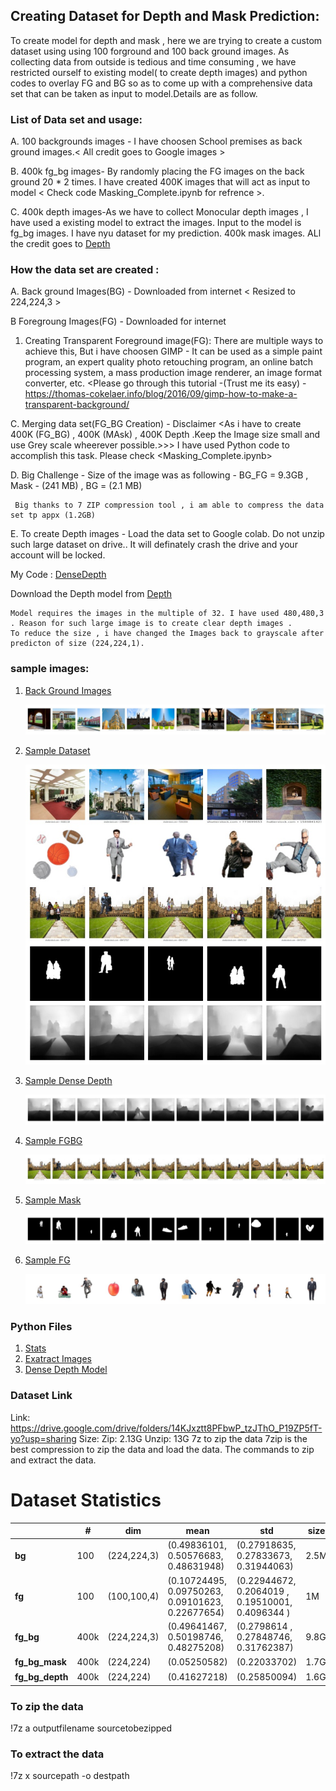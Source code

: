 ## Creating Dataset for Depth and Mask Prediction:

To create model for depth and mask , here we are trying to create a custom dataset using using 100 forground and 100 back ground images.
As collecting data from outside is tedious and time consuming , we have restricted ourself to existing model( to create depth images) and 
python codes to overlay FG and BG so as to come up with a comprehensive data set that can be taken as input to model.Details are as follow.
 
### List of Data set and usage:

A. 100 backgrounds images - I have choosen School premises as back ground images.< All credit goes to Google images >

B. 400k fg_bg images- By randomly placing the FG images on the back ground 20 * 2 times. I have created 400K images that will act as input to model
   < Check code Masking_Complete.ipynb for refrence >.

C. 400k depth images-As we have to collect Monocular depth images , I have used a existing model to extract the images. Input to the model is fg_bg images. I have nyu dataset for my prediction.
   400k mask images.
   ALl the credit goes to  [Depth](https://github.com/ialhashim/DenseDepth.git)
   
### How the data set are created :

A.    Back ground Images(BG) - Downloaded from internet < Resized to 224,224,3 >

B     Foregroung Images(FG) - Downloaded for internet 
   
   
   1.    Creating Transparent Foreground image(FG): There are multiple ways to achieve this, But i have choosen GIMP -
         It can be used as a simple paint program, an expert quality photo retouching program, an online batch processing system, a mass production image renderer, an image format converter, etc. 
         <Please go through this tutorial -(Trust me its easy) -https://thomas-cokelaer.info/blog/2016/09/gimp-how-to-make-a-transparent-background/
   

C.   Merging data set(FG_BG Creation) - Disclaimer <As i have to create 400K (FG_BG) , 400K (MAsk) , 400K Depth .Keep the Image size small and use Grey scale wheerever possible.>>>
     I have used Python code to accomplish this task. Please check <Masking_Complete.ipynb>
   

D.   Big Challenge - Size of the image was as following - BG_FG = 9.3GB , Mask - (241 MB) , BG = (2.1 MB)

     Big thanks to 7 ZIP compression tool , i am able to compress the data set tp appx (1.2GB)
  
  
E.  To create Depth images - Load the data set to Google colab. Do not unzip such large dataset on drive.<Strictly use colab drive>. It will definately crash the drive and 
    your account will be locked.
    
   My Code : [DenseDepth](https://github.com/sobti/TSAI/blob/master/S14-15/DenseDepth.ipynb)
 
  
   Download the Depth model from [Depth](https://github.com/ialhashim/DenseDepth.git)
  
    Model requires the images in the multiple of 32. I have used 480,480,3 . Reason for such large image is to create clear depth images .
    To reduce the size , i have changed the Images back to grayscale after predicton of size (224,224,1).
    
  ### sample images:
    
  1. [Back Ground Images](https://github.com/sobti/TSAI/blob/master/S14-15/Sample_Bg_Images.jpg)
     
     <img src="Sample_Bg_Images.jpg">
     
  2. [Sample Dataset](https://github.com/sobti/TSAI/blob/master/S14-15/Sample_DataSet.jpg)
  
     <img src="Sample_Dataset.jpg">
     
  3. [Sample Dense Depth](https://github.com/sobti/TSAI/blob/master/S14-15/Sample_FgBg_Dense_Images.jpg)
  
     <img src="Sample_FgBg_Dense_Images.jpg">
     
  4. [Sample FGBG](https://github.com/sobti/TSAI/blob/master/S14-15/Sample_FgBg_Images.jpg)
  
     <img src="Sample_FgBg_Images.jpg">
     
  5. [Sample Mask](https://github.com/sobti/TSAI/blob/master/S14-15/Sample_FgBg_Masks_Images.jpg)
  
     <img src="Sample_FgBg_Masks_Images.jpg">
     
  6. [Sample FG](https://github.com/sobti/TSAI/blob/master/S14-15/Sample_Fg_Images.jpg)
  
     <img src="Sample_Fg_Images.jpg">
  
  ### Python Files
  
  1. [Stats](https://github.com/sobti/TSAI/blob/master/S14-15/stats.ipynb)
  2. [Exatract Images](https://github.com/sobti/TSAI/blob/master/S14-15/DatasetPreparation.ipynb)
  3. [Dense Depth Model](https://github.com/sobti/TSAI/blob/master/S14-15/DenseDepth.ipynb)
  
### Dataset Link
Link: https://drive.google.com/drive/folders/14KJxztt8PFbwP_tzJThO_P19ZP5fT-yo?usp=sharing Size: Zip: 2.13G Unzip: 13G 7z to zip the data 7zip is the best compression to zip the data and load the data. The commands to zip and extract the data.

# Dataset Statistics

|  | # | dim | mean | std | size | img |
|---|---|---|---|---|---|---|
| **bg** | 100 | (224,224,3) | (0.49836101, 0.50576683, 0.48631948) | (0.27918635, 0.27833673, 0.31944063) | 2.5M | <img src="Save_Data/bg.jpg"> |
| **fg** | 100 | (100,100,4) | (0.10724495, 0.09750263, 0.09101623, 0.22677654) | (0.22944672, 0.2064019 , 0.19510001, 0.4096344 ) | 1M | <img src="Save_Data/fg.png"> |
| **fg_bg** | 400k | (224,224,3) | (0.49641467, 0.50198746, 0.48275208) | (0.2798614 , 0.27848746, 0.31762387) | 9.8G |  <img src="Save_Data/fgbg.jpg"> |
| **fg_bg_mask** | 400k | (224,224) | (0.05250582) | (0.22033702) | 1.7G | <img src="Save_Data/mask.jpg"> |
| **fg_bg_depth** | 400k | (224,224) | (0.41627218) | (0.25850094) | 1.6G | <img src="Save_Data/dense.jpg"> |

### To zip the data
!7z a outputfilename sourcetobezipped

### To extract the data
!7z x sourcepath -o destpath
